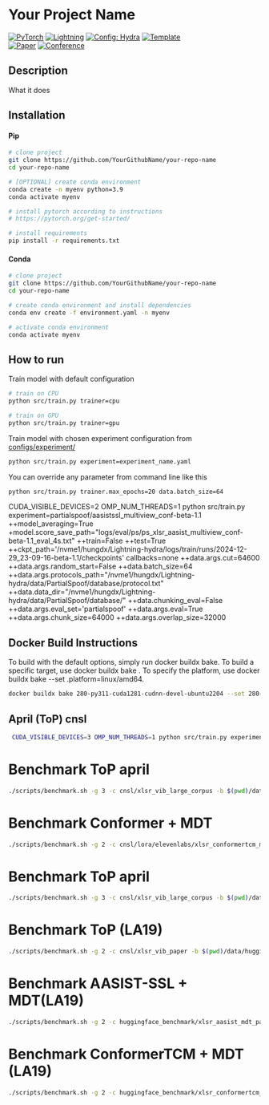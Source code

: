 # Your Project Name

<a href="https://pytorch.org/get-started/locally/"><img alt="PyTorch" src="https://img.shields.io/badge/PyTorch-ee4c2c?logo=pytorch&logoColor=white"></a>
<a href="https://pytorchlightning.ai/"><img alt="Lightning" src="https://img.shields.io/badge/-Lightning-792ee5?logo=pytorchlightning&logoColor=white"></a>
<a href="https://hydra.cc/"><img alt="Config: Hydra" src="https://img.shields.io/badge/Config-Hydra-89b8cd"></a>
<a href="https://github.com/ashleve/lightning-hydra-template"><img alt="Template" src="https://img.shields.io/badge/-Lightning--Hydra--Template-017F2F?style=flat&logo=github&labelColor=gray"></a><br>
[![Paper](http://img.shields.io/badge/paper-arxiv.1001.2234-B31B1B.svg)](https://www.nature.com/articles/nature14539)
[![Conference](http://img.shields.io/badge/AnyConference-year-4b44ce.svg)](https://papers.nips.cc/paper/2020)

</div>

## Description

What it does

## Installation

#### Pip

```bash
# clone project
git clone https://github.com/YourGithubName/your-repo-name
cd your-repo-name

# [OPTIONAL] create conda environment
conda create -n myenv python=3.9
conda activate myenv

# install pytorch according to instructions
# https://pytorch.org/get-started/

# install requirements
pip install -r requirements.txt
```

#### Conda

```bash
# clone project
git clone https://github.com/YourGithubName/your-repo-name
cd your-repo-name

# create conda environment and install dependencies
conda env create -f environment.yaml -n myenv

# activate conda environment
conda activate myenv
```

## How to run

Train model with default configuration

```bash
# train on CPU
python src/train.py trainer=cpu

# train on GPU
python src/train.py trainer=gpu
```

Train model with chosen experiment configuration from [configs/experiment/](configs/experiment/)

```bash
python src/train.py experiment=experiment_name.yaml
```

You can override any parameter from command line like this

```bash
python src/train.py trainer.max_epochs=20 data.batch_size=64
```

CUDA_VISIBLE_DEVICES=2 OMP_NUM_THREADS=1 python src/train.py experiment=partialspoof/aasistssl_multiview_conf-beta-1.1 ++model_averaging=True +model.score_save_path="logs/eval/ps/ps_xlsr_aasist_multiview_conf-beta-1.1_eval_4s.txt"  ++train=False ++test=True ++ckpt_path='/nvme1/hungdx/Lightning-hydra/logs/train/runs/2024-12-29_23-09-16-beta-1.1/checkpoints' callbacks=none ++data.args.cut=64600 ++data.args.random_start=False  ++data.batch_size=64 ++data.args.protocols_path="/nvme1/hungdx/Lightning-hydra/data/PartialSpoof/database/protocol.txt"  ++data.data_dir="/nvme1/hungdx/Lightning-hydra/data/PartialSpoof/database/" ++data.chunking_eval=False ++data.args.eval_set='partialspoof' ++data.args.eval=True ++data.args.chunk_size=64000 ++data.args.overlap_size=32000 

## Docker Build Instructions

To build with the default options, simply run docker buildx bake.
To build a specific target, use docker buildx bake <target>.
To specify the platform, use docker buildx bake <target> --set <target>.platform=linux/amd64.

```bash
docker buildx bake 280-py311-cuda1281-cudnn-devel-ubuntu2204 --set 280-py311-cuda1281-cudnn-devel-ubuntu2204.platform=linux/amd64
```

## April (ToP) cnsl
```bash
 CUDA_VISIBLE_DEVICES=3 OMP_NUM_THREADS=1 python src/train.py experiment=cnsl/xlsr_vib_large_corpus +model.score_save_path="/nvme1/hungdx/Lightning-hydra/logs/eval/cnsl/KoreanReadSpeechCorpus_april_xlsr_vib_large_corpus_s202412.txt"  ++data.data_dir="/nvme1/hungdx/Lightning-hydra/data/KoreanReadSpeechCorpus" ++data.args.protocol_path="/nvme1/hungdx/Lightning-hydra/data/KoreanReadSpeechCorpus/KoreanReadSpeechCorpus_protocol.txt" ++train=False ++test=True ++model.spec_eval=True ++data.batch_size=64
 ```

# Benchmark ToP april
 ```bash
./scripts/benchmark.sh -g 3 -c cnsl/xlsr_vib_large_corpus -b $(pwd)/data/huggingface_benchrmark_Speech-DF-Arena -m /datad/hungdx/KDW2V-AASISTL/pretrained/vib_conf-5_gelu_acmccs_apr3_moreko_telephone_epoch22.pth -r logs/results/huggingface_benchrmark_Speech-DF-Arena -n "ToP_April"
 ```

 # Benchmark Conformer + MDT
 ```bash
./scripts/benchmark.sh -g 2 -c cnsl/lora/elevenlabs/xlsr_conformertcm_mdt_lora_infer -b $(pwd)/data/huggingface_benchrmark_Speech-DF-Arena -m /nvme1/hungdx/Lightning-hydra/logs/train/runs/2024-12-14_08-35-06-large-corpus-conf-1/checkpoints/averaged_top5.ckpt -r logs/results/huggingface_benchrmark_Speech-DF-Arena -n "Conformer_MDT_DEC2024_correct"
 ```


 # Benchmark ToP april
 ```bash
./scripts/benchmark.sh -g 3 -c cnsl/xlsr_vib_large_corpus -b $(pwd)/data/huggingface_benchrmark_Speech-DF-Arena -m /datad/pretrained/AudioDeepfakeCMs/vib/vib_asvspoof2019_epoch13.pth -r logs/results/huggingface_benchrmark_Speech-DF-Arena -n "ToP_LA19"
 ```

 # Benchmark ToP (LA19)
 ```bash
 ./scripts/benchmark.sh -g 2 -c cnsl/xlsr_vib_paper -b $(pwd)/data/huggingface_benchrmark_Speech-DF-Arena -m /datad/pretrained/AudioDeepfakeCMs/vib/vib_asvspoof2019_epoch13.pth -r logs/results/huggingface_benchrmark_Speech-DF-Arena -n "ToP_LA19"
 ```

 # Benchmark AASIST-SSL + MDT(LA19)
 ```bash
./scripts/benchmark.sh -g 2 -c huggingface_benchmark/xlsr_aasist_mdt_paper -b $(pwd)/data/huggingface_benchrmark_Speech-DF-Arena -m /nvme1/hungdx/Lightning-hydra/logs/train/runs/2024-10-16_21-04-31-conf-2/checkpoints/averaged_top5.ckpt -r logs/results/huggingface_benchrmark_Speech-DF-Arena -n "AASIST_SSL_MDT_LA19"
 ```

  # Benchmark ConformerTCM + MDT (LA19)
 ```bash
./scripts/benchmark.sh -g 2 -c huggingface_benchmark/xlsr_conformertcm_mdt_lora_infer -b $(pwd)/data/huggingface_benchrmark_Speech-DF-Arena -m /nvme1/hungdx/tcm_add/models/Conformer_w_TCM_LA_WCE_1e-06_ES144_H4_NE4_KS31_AUG3_w_sin_pos_multiview/best/avg_5_best_4.pth -r logs/results/huggingface_benchrmark_Speech-DF-Arena -n "ConformerTCM_MDT_LA19"
 ```